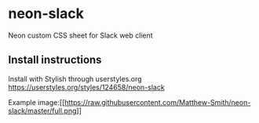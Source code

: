 # neon-slack
Neon custom CSS sheet for Slack web client

## Install instructions
Install with Stylish through userstyles.org
https://userstyles.org/styles/124658/neon-slack

Example image:[[https://raw.githubusercontent.com/Matthew-Smith/neon-slack/master/full.png]]
